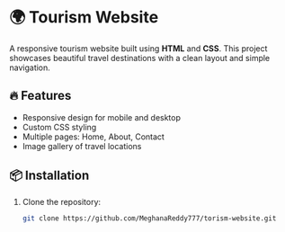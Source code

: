 # 🌍 Tourism Website

A responsive tourism website built using **HTML** and **CSS**. This project showcases beautiful travel destinations with a clean layout and simple navigation.

## 🔥 Features

- Responsive design for mobile and desktop
- Custom CSS styling
- Multiple pages: Home, About, Contact
- Image gallery of travel locations

## 📦 Installation

1. Clone the repository:
   ```bash
   git clone https://github.com/MeghanaReddy777/torism-website.git
